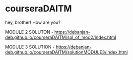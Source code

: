 # courseraDAITM

hey, brother! How are you?


MODULE 2 SOLUTON - https://debanjan-deb.github.io/courseraDAITM/sol_of_mod2/index.html

MODULE 3 SOLUTION - https://debanjan-deb.github.io/courseraDAITM/solutionMODULE3/index.html
